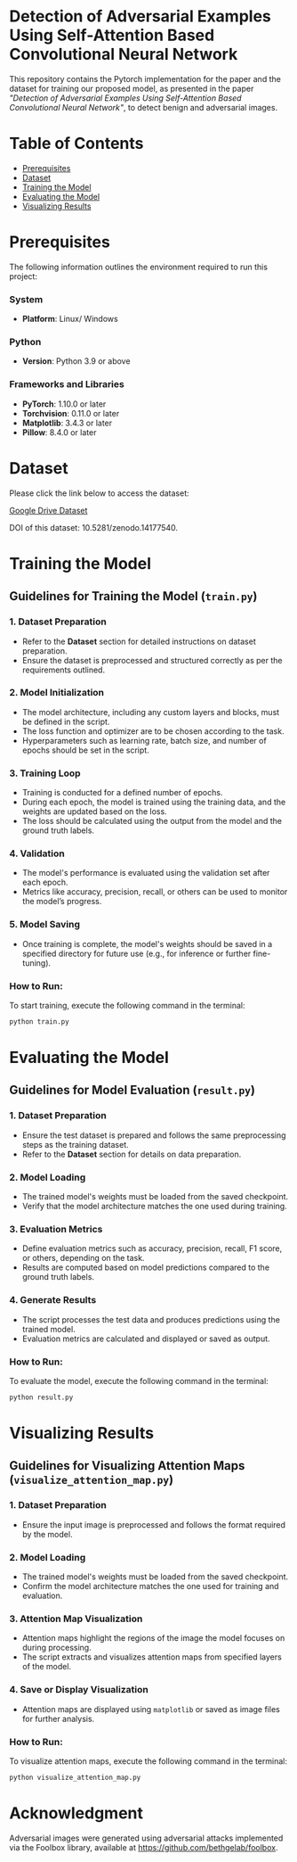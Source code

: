 # Detection of Adversarial Examples Using Self-Attention Based Convolutional Neural Network
This repository contains the Pytorch implementation for the paper and the dataset for training our proposed model, as presented in the paper *"Detection of Adversarial Examples Using Self-Attention Based Convolutional Neural Network"*, to detect benign and adversarial images.

# Table of Contents
- [Prerequisites](#prerequisites)
- [Dataset](#dataset)
- [Training the Model](#training-the-model)
- [Evaluating the Model](#evaluating-the-model)
- [Visualizing Results](#visualizing-results)


# Prerequisites
The following information outlines the environment required to run this project:

### System
- **Platform**: Linux/ Windows

### Python
- **Version**: Python 3.9 or above

### Frameworks and Libraries
- **PyTorch**: 1.10.0 or later
- **Torchvision**: 0.11.0 or later
- **Matplotlib**: 3.4.3 or later
- **Pillow**: 8.4.0 or later

# Dataset
Please click the link below to access the dataset:

[Google Drive Dataset](https://drive.google.com/drive/folders/1wf1fZ0X9ti1ztGCpQs2JrmgKTrJ0fZWL?usp=sharing)

DOI of this dataset: 10.5281/zenodo.14177540.

# Training the Model

## Guidelines for Training the Model (`train.py`)
### 1. **Dataset Preparation**  
   - Refer to the **Dataset** section for detailed instructions on dataset preparation.  
   - Ensure the dataset is preprocessed and structured correctly as per the requirements outlined.

### 2. **Model Initialization**  
   - The model architecture, including any custom layers and blocks, must be defined in the script.
   - The loss function and optimizer are to be chosen according to the task.
   - Hyperparameters such as learning rate, batch size, and number of epochs should be set in the script.

### 3. **Training Loop**  
   - Training is conducted for a defined number of epochs.
   - During each epoch, the model is trained using the training data, and the weights are updated based on the loss.
   - The loss should be calculated using the output from the model and the ground truth labels.

### 4. **Validation**  
   - The model's performance is evaluated using the validation set after each epoch.
   - Metrics like accuracy, precision, recall, or others can be used to monitor the model’s progress.

### 5. **Model Saving**  
   - Once training is complete, the model's weights should be saved in a specified directory for future use (e.g., for inference or further fine-tuning).

### How to Run:

To start training, execute the following command in the terminal:

```bash
python train.py
```

# Evaluating the Model

## Guidelines for Model Evaluation (`result.py`)

### 1. **Dataset Preparation**  
   - Ensure the test dataset is prepared and follows the same preprocessing steps as the training dataset.  
   - Refer to the **Dataset** section for details on data preparation.

### 2. **Model Loading**  
   - The trained model's weights must be loaded from the saved checkpoint.
   - Verify that the model architecture matches the one used during training.

### 3. **Evaluation Metrics**  
   - Define evaluation metrics such as accuracy, precision, recall, F1 score, or others, depending on the task.
   - Results are computed based on model predictions compared to the ground truth labels.

### 4. **Generate Results**  
   - The script processes the test data and produces predictions using the trained model.
   - Evaluation metrics are calculated and displayed or saved as output.


### How to Run:

To evaluate the model, execute the following command in the terminal:

```bash
python result.py
```

# Visualizing Results
## Guidelines for Visualizing Attention Maps (`visualize_attention_map.py`)

### 1. **Dataset Preparation**  
   - Ensure the input image is preprocessed and follows the format required by the model.  
   

### 2. **Model Loading**  
   - The trained model's weights must be loaded from the saved checkpoint.
   - Confirm the model architecture matches the one used for training and evaluation.

### 3. **Attention Map Visualization**  
   - Attention maps highlight the regions of the image the model focuses on during processing.
   - The script extracts and visualizes attention maps from specified layers of the model.

### 4. **Save or Display Visualization**  
   - Attention maps are displayed using `matplotlib` or saved as image files for further analysis.

### How to Run:

To visualize attention maps, execute the following command in the terminal:

```bash
python visualize_attention_map.py
```


# Acknowledgment
Adversarial images were generated using adversarial attacks implemented via the Foolbox library, available at https://github.com/bethgelab/foolbox.
